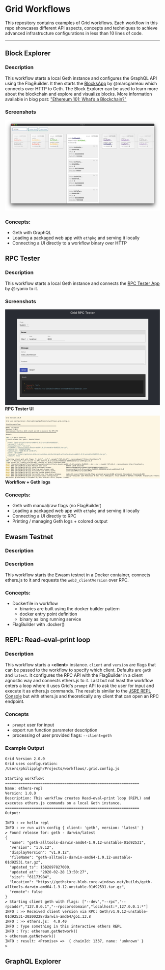 # Grid Workflows

This repository contains examples of Grid workflows.
Each workflow in this repo showcases different API aspects, concepts and techniques to achieve advanced infrastructure configurations in less than 10 lines of code.

___

## Block Explorer

### Description
This workflow starts a local Geth instance and configures the GraphQL API using the FlagBuilder.
It then starts the [BlocksApp](https://github.com/marcgarreau/grid-blocks-app) by @marcgarreau which connects over HTTP to Geth.
The Block Explorer can be used to learn more about the blockchain and explore and visualize blocks.
More information available in blog post: ["Ethereum 101: What’s a Blockchain?"](https://medium.com/ethereum-grid/ethereum-101-whats-a-blockchain-5a1e925963d7)

### Screenshots
![BlocksApp screenshot](./block-explorer/screenshots/block_explorer.png)

### Concepts:
- Geth with GraphQL
- Loading a packaged web app with `ethpkg` and serving it locally
- Connecting a UI directly to a workflow binary over HTTP

## RPC Tester

### Description
This workflow starts a local Geth instance and connects the [RPC Tester App](https://github.com/ryanio/grid-rpc-app) by @ryanio to it.

### Screenshots
![RPC Tester UI screenshot](./rpc-tester/screenshots/RPC_Tester_App.png)
**RPC Tester UI**

![RPC Tester CLI screenshot](./rpc-tester/screenshots/RPC_Tester_Workflow.png)
**Workflow + Geth logs**

### Concepts:
- Geth with manual/raw flags (no FlagBuilder)
- Loading a packaged web app with `ethpkg` and serving it locally
- Connecting a UI directly to RPC
- Printing / managing Geth logs + colored output

## Ewasm Testnet

### Description


### Description
This workflow starts the Ewasm testnet in a Docker container, connects ethers.js to it and requests the `web3_clientVersion` over RPC.

### Concepts:
- Dockerfile in workflow
  - binaries are built using the docker builder pattern
  - docker entry point definition
  - binary as long running service
- FlagBuilder with .docker()

## REPL: Read–eval–print loop

### Description
This workflow starts a <**client**> instance.
`client` and `version` are flags that can be passed to the workflow to specify which client. Defaults are `geth` and `latest`.
It configures the RPC API with the FlagBuilder in a client agnostic way and connects ethers.js to it.
Last but not least the workflow enters a loop where it uses Grid's `prompt` API to ask the user for input and execute it as ethers.js commands.
The result is similar to the [JSRE REPL Console](https://github.com/ethereum/go-ethereum/wiki/JavaScript-Console) but with ethers.js and theoretically any client that can open an RPC endpoint.

### Concepts
- `prompt` user for input
- export run function parameter description
- processing of user provided flags: `--client=geth`

### Example Output
```
Grid Version 2.0.0
Grid uses configuration: /Users/philipplgh/Projects/workflows/.grid.config.js 

Starting workflow:
=============================================================
Name: ethers-repl
Version: 1.0.0
Description: This workflow creates Read–eval–print loop (REPL) and executes ethers.js commands on a local Geth instance.
=============================================================
Output:
              
INFO : >> hello repl
INFO : >> run with config { client: 'geth', version: 'latest' }
✔ Found release for: geth - darwin/latest
{
  "name": "geth-alltools-darwin-amd64-1.9.12-unstable-01d92531",
  "version": "1.9.12",
  "displayVersion": "v1.9.12",
  "fileName": "geth-alltools-darwin-amd64-1.9.12-unstable-01d92531.tar.gz",
  "updated_ts": 1582897827000,
  "updated_at": "2020-02-28 13:50:27",
  "size": "61173984",
  "location": "https://gethstore.blob.core.windows.net/builds/geth-alltools-darwin-amd64-1.9.12-unstable-01d92531.tar.gz",
  "remote": false
}
✔ Starting client geth with flags: ["--dev","--rpc","--rpcaddr","127.0.0.1","--rpccorsdomain","localhost:*,127.0.0.1:*"]
INFO : >> Received client version via RPC: Geth/v1.9.12-unstable-01d92531-20200228/darwin-amd64/go1.13.8
INFO : >> ethers.js:  4.0.40
INFO : Type something in this interactive ethers REPL
INFO : Try: ethereum.getNetwork()
> ethereum.getNetwork()
INFO : result: <Promise> =>  { chainId: 1337, name: 'unknown' }
> 
```

## GraphQL Explorer